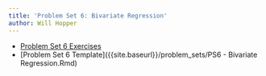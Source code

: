 ```yaml
---
title: 'Problem Set 6: Bivariate Regression'
author: Will Hopper
---
```


* [Problem Set 6 Exercises]({{site.baseurl}}/problem_sets/PS6-Bivariate-Regression.html) 
* [Problem Set 6 Template]({{site.baseurl}}/problem_sets/PS6 - Bivariate Regression.Rmd) 
